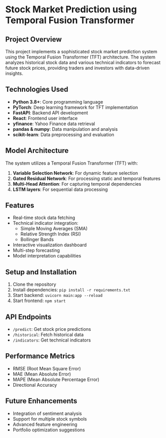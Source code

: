 # Stock Market Prediction using Temporal Fusion Transformer

## Project Overview
This project implements a sophisticated stock market prediction system using the Temporal Fusion Transformer (TFT) architecture. The system analyzes historical stock data and various technical indicators to forecast future stock prices, providing traders and investors with data-driven insights.

## Technologies Used
- **Python 3.8+**: Core programming language
- **PyTorch**: Deep learning framework for TFT implementation
- **FastAPI**: Backend API development
- **React**: Frontend user interface
- **yfinance**: Yahoo Finance data retrieval
- **pandas & numpy**: Data manipulation and analysis
- **scikit-learn**: Data preprocessing and evaluation

## Model Architecture
The system utilizes a Temporal Fusion Transformer (TFT) with:
1. **Variable Selection Network**: For dynamic feature selection
2. **Gated Residual Network**: For processing static and temporal features
3. **Multi-Head Attention**: For capturing temporal dependencies
4. **LSTM layers**: For sequential data processing

## Features
- Real-time stock data fetching
- Technical indicator integration:
  - Simple Moving Averages (SMA)
  - Relative Strength Index (RSI)
  - Bollinger Bands
- Interactive visualization dashboard
- Multi-step forecasting
- Model interpretation capabilities

## Setup and Installation
1. Clone the repository
2. Install dependencies: `pip install -r requirements.txt`
3. Start backend: `uvicorn main:app --reload`
4. Start frontend: `npm start`

## API Endpoints
- `/predict`: Get stock price predictions
- `/historical`: Fetch historical data
- `/indicators`: Get technical indicators

## Performance Metrics
- RMSE (Root Mean Square Error)
- MAE (Mean Absolute Error)
- MAPE (Mean Absolute Percentage Error)
- Directional Accuracy

## Future Enhancements
- Integration of sentiment analysis
- Support for multiple stock symbols
- Advanced feature engineering
- Portfolio optimization suggestions
